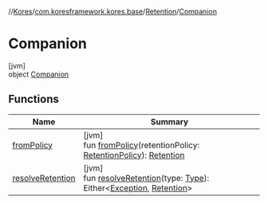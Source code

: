 //[Kores](../../../../index.md)/[com.koresframework.kores.base](../../index.md)/[Retention](../index.md)/[Companion](index.md)

# Companion

[jvm]\
object [Companion](index.md)

## Functions

| Name | Summary |
|---|---|
| [fromPolicy](from-policy.md) | [jvm]<br>fun [fromPolicy](from-policy.md)(retentionPolicy: [RetentionPolicy](https://docs.oracle.com/javase/8/docs/api/java/lang/annotation/RetentionPolicy.html)): [Retention](../index.md) |
| [resolveRetention](resolve-retention.md) | [jvm]<br>fun [resolveRetention](resolve-retention.md)(type: [Type](https://docs.oracle.com/javase/8/docs/api/java/lang/reflect/Type.html)): Either<[Exception](https://kotlinlang.org/api/latest/jvm/stdlib/kotlin/-exception/index.html), [Retention](../index.md)> |
